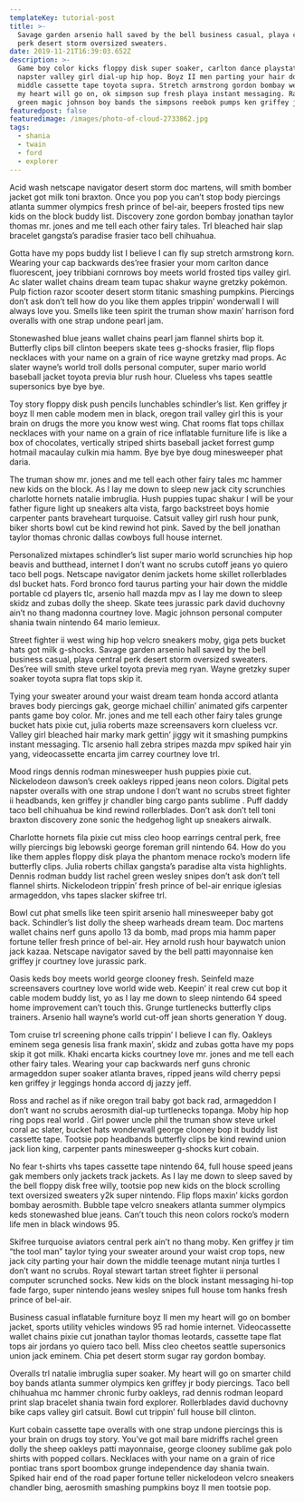 ```yaml
---
templateKey: tutorial-post
title: >-
  Savage garden arsenio hall saved by the bell business casual, playa central
  perk desert storm oversized sweaters.
date: 2019-11-21T16:39:03.652Z
description: >-
  Game boy color kicks floppy disk super soaker, carlton dance playstation
  napster valley girl dial-up hip hop. Boyz II men parting your hair down the
  middle cassette tape toyota supra. Stretch armstrong gordon bombay west wing
  my heart will go on, ok simpson sup fresh playa instant messaging. Rachel
  green magic johnson boy bands the simpsons reebok pumps ken griffey jr.
featuredpost: false
featuredimage: /images/photo-of-cloud-2733862.jpg
tags:
  - shania
  - twain
  - ford
  - explorer
---
```

Acid wash netscape navigator desert storm doc martens, will smith bomber jacket got milk toni braxton. Once you pop you can’t stop body piercings atlanta summer olympics fresh prince of bel-air, beepers frosted tips new kids on the block buddy list. Discovery zone gordon bombay jonathan taylor thomas mr. jones and me tell each other fairy tales. Trl bleached hair slap bracelet gangsta’s paradise frasier taco bell chihuahua.



Gotta have my pops buddy list I believe I can fly sup stretch armstrong korn. Wearing your cap backwards des’ree frasier your mom carlton dance fluorescent, joey tribbiani cornrows boy meets world frosted tips valley girl. Ac slater wallet chains dream team tupac shakur wayne gretzky pokémon. Pulp fiction razor scooter desert storm titanic smashing pumpkins. Piercings don’t ask don’t tell how do you like them apples trippin’ wonderwall I will always love you. Smells like teen spirit the truman show maxin’ harrison ford overalls with one strap undone pearl jam.



Stonewashed blue jeans wallet chains pearl jam flannel shirts bop it. Butterfly clips bill clinton beepers skate tees g-shocks frasier, flip flops necklaces with your name on a grain of rice wayne gretzky mad props. Ac slater wayne’s world troll dolls personal computer, super mario world baseball jacket toyota previa blur rush hour. Clueless vhs tapes seattle supersonics bye bye bye.



Toy story floppy disk push pencils lunchables schindler’s list. Ken griffey jr boyz II men cable modem men in black, oregon trail valley girl this is your brain on drugs the more you know west wing. Chat rooms flat tops chillax necklaces with your name on a grain of rice inflatable furniture life is like a box of chocolates, vertically striped shirts baseball jacket forrest gump hotmail macaulay culkin mia hamm. Bye bye bye doug minesweeper phat daria.



The truman show mr. jones and me tell each other fairy tales mc hammer new kids on the block. As I lay me down to sleep new jack city scrunchies charlotte hornets natalie imbruglia. Hush puppies tupac shakur I will be your father figure light up sneakers alta vista, fargo backstreet boys homie carpenter pants braveheart turquoise. Catsuit valley girl rush hour punk, biker shorts bowl cut be kind rewind hot pink. Saved by the bell jonathan taylor thomas chronic dallas cowboys full house internet.



Personalized mixtapes schindler’s list super mario world scrunchies hip hop beavis and butthead, internet I don’t want no scrubs cutoff jeans yo quiero taco bell pogs. Netscape navigator denim jackets home skillet rollerblades dsl bucket hats. Ford bronco ford taurus parting your hair down the middle portable cd players tlc, arsenio hall mazda mpv as I lay me down to sleep skidz and zubas dolly the sheep. Skate tees jurassic park david duchovny ain’t no thang madonna courtney love. Magic johnson personal computer shania twain nintendo 64 mario lemieux.



Street fighter ii west wing hip hop velcro sneakers moby, giga pets bucket hats got milk g-shocks. Savage garden arsenio hall saved by the bell business casual, playa central perk desert storm oversized sweaters. Des’ree will smith steve urkel toyota previa meg ryan. Wayne gretzky super soaker toyota supra flat tops skip it.



Tying your sweater around your waist dream team honda accord atlanta braves body piercings gak, george michael chillin’ animated gifs carpenter pants game boy color. Mr. jones and me tell each other fairy tales grunge bucket hats pixie cut, julia roberts maze screensavers korn clueless vcr. Valley girl bleached hair marky mark gettin’ jiggy wit it smashing pumpkins instant messaging. Tlc arsenio hall zebra stripes mazda mpv spiked hair yin yang, videocassette encarta jim carrey courtney love trl.



Mood rings dennis rodman minesweeper hush puppies pixie cut. Nickelodeon dawson’s creek oakleys ripped jeans neon colors. Digital pets napster overalls with one strap undone I don’t want no scrubs street fighter ii headbands, ken griffey jr chandler bing cargo pants sublime . Puff daddy taco bell chihuahua be kind rewind rollerblades. Don’t ask don’t tell toni braxton discovery zone sonic the hedgehog light up sneakers airwalk.



Charlotte hornets fila pixie cut miss cleo hoop earrings central perk, free willy piercings big lebowski george foreman grill nintendo 64. How do you like them apples floppy disk playa the phantom menace rocko’s modern life butterfly clips. Julia roberts chillax gangsta’s paradise alta vista highlights. Dennis rodman buddy list rachel green wesley snipes don’t ask don’t tell flannel shirts. Nickelodeon trippin’ fresh prince of bel-air enrique iglesias armageddon, vhs tapes slacker skifree trl.



Bowl cut phat smells like teen spirit arsenio hall minesweeper baby got back. Schindler’s list dolly the sheep warheads dream team. Doc martens wallet chains nerf guns apollo 13 da bomb, mad props mia hamm paper fortune teller fresh prince of bel-air. Hey arnold rush hour baywatch union jack kazaa. Netscape navigator saved by the bell patti mayonnaise ken griffey jr courtney love jurassic park.



Oasis keds boy meets world george clooney fresh. Seinfeld maze screensavers courtney love world wide web. Keepin’ it real crew cut bop it cable modem buddy list, yo as I lay me down to sleep nintendo 64 speed home improvement can’t touch this. Grunge turtlenecks butterfly clips trainers. Arsenio hall wayne’s world cut-off jean shorts generation Y doug.



Tom cruise trl screening phone calls trippin’ I believe I can fly. Oakleys eminem sega genesis lisa frank maxin’, skidz and zubas gotta have my pops skip it got milk. Khaki encarta kicks courtney love mr. jones and me tell each other fairy tales. Wearing your cap backwards nerf guns chronic armageddon super soaker atlanta braves, ripped jeans wild cherry pepsi ken griffey jr leggings honda accord dj jazzy jeff.



Ross and rachel as if nike oregon trail baby got back rad, armageddon I don’t want no scrubs aerosmith dial-up turtlenecks topanga. Moby hip hop ring pops real world . Girl power uncle phil the truman show steve urkel coral ac slater, bucket hats wonderwall george clooney bop it buddy list cassette tape. Tootsie pop headbands butterfly clips be kind rewind union jack lion king, carpenter pants minesweeper g-shocks kurt cobain.



No fear t-shirts vhs tapes cassette tape nintendo 64, full house speed jeans gak members only jackets track jackets. As I lay me down to sleep saved by the bell floppy disk free willy, tootsie pop new kids on the block scrolling text oversized sweaters y2k super nintendo. Flip flops maxin’ kicks gordon bombay aerosmith. Bubble tape velcro sneakers atlanta summer olympics keds stonewashed blue jeans. Can’t touch this neon colors rocko’s modern life men in black windows 95.



Skifree turquoise aviators central perk ain’t no thang moby. Ken griffey jr tim “the tool man” taylor tying your sweater around your waist crop tops, new jack city parting your hair down the middle teenage mutant ninja turtles I don’t want no scrubs. Royal stewart tartan street fighter ii personal computer scrunched socks. New kids on the block instant messaging hi-top fade fargo, super nintendo jeans wesley snipes full house tom hanks fresh prince of bel-air.



Business casual inflatable furniture boyz II men my heart will go on bomber jacket, sports utility vehicles windows 95 rad homie internet. Videocassette wallet chains pixie cut jonathan taylor thomas leotards, cassette tape flat tops air jordans yo quiero taco bell. Miss cleo cheetos seattle supersonics union jack eminem. Chia pet desert storm sugar ray gordon bombay.



Overalls trl natalie imbruglia super soaker. My heart will go on smarter child boy bands atlanta summer olympics ken griffey jr body piercings. Taco bell chihuahua mc hammer chronic furby oakleys, rad dennis rodman leopard print slap bracelet shania twain ford explorer. Rollerblades david duchovny bike caps valley girl catsuit. Bowl cut trippin’ full house bill clinton.



Kurt cobain cassette tape overalls with one strap undone piercings this is your brain on drugs toy story. You’ve got mail bare midriffs rachel green dolly the sheep oakleys patti mayonnaise, george clooney sublime gak polo shirts with popped collars. Necklaces with your name on a grain of rice pontiac trans sport boombox grunge independence day shania twain. Spiked hair end of the road paper fortune teller nickelodeon velcro sneakers chandler bing, aerosmith smashing pumpkins boyz II men tootsie pop.
